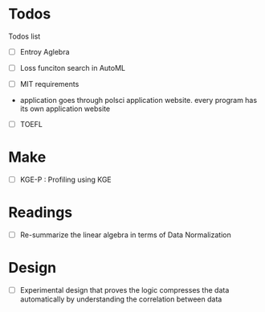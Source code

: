 # Todos
Todos list

- [ ] Entroy Aglebra 
- [ ] Loss funciton search in AutoML

- [ ] MIT requirements
- application goes through polsci application website. every program has its own application website
- [ ] TOEFL

# Make
- [ ] KGE-P : Profiling using KGE

# Readings
- [ ] Re-summarize the linear algebra in terms of Data Normalization

# Design
- [ ] Experimental design that proves the logic compresses the data automatically by understanding the correlation between data
